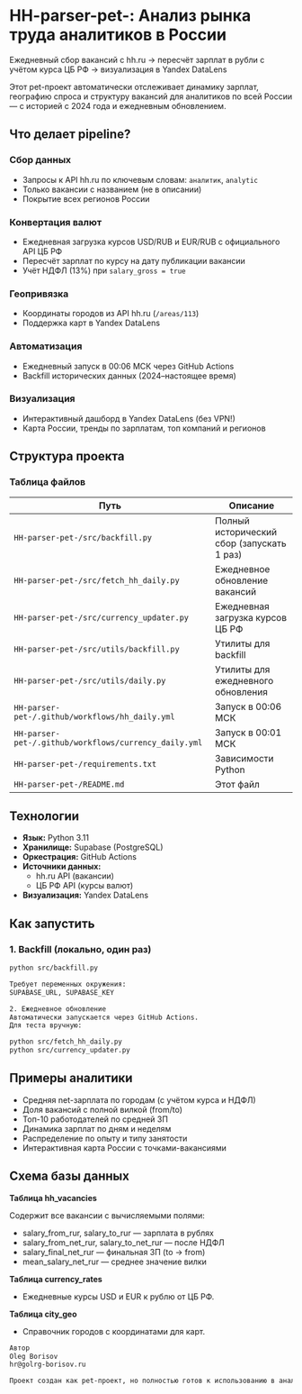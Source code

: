 # HH-parser-pet-: Анализ рынка труда аналитиков в России

Ежедневный сбор вакансий с hh.ru → пересчёт зарплат в рубли с учётом курса ЦБ РФ → визуализация в Yandex DataLens

Этот pet-проект автоматически отслеживает динамику зарплат, географию спроса и структуру вакансий для аналитиков по всей России — с историей с 2024 года и ежедневным обновлением.

## Что делает pipeline?

### Сбор данных
- Запросы к API hh.ru по ключевым словам: `аналитик`, `analytic`
- Только вакансии с названием (не в описании)
- Покрытие всех регионов России

### Конвертация валют
- Ежедневная загрузка курсов USD/RUB и EUR/RUB с официального API ЦБ РФ
- Пересчёт зарплат по курсу на дату публикации вакансии
- Учёт НДФЛ (13%) при `salary_gross = true`

### Геопривязка
- Координаты городов из API hh.ru (`/areas/113`)
- Поддержка карт в Yandex DataLens

### Автоматизация
- Ежедневный запуск в 00:06 МСК через GitHub Actions
- Backfill исторических данных (2024–настоящее время)

### Визуализация
- Интерактивный дашборд в Yandex DataLens (без VPN!)
- Карта России, тренды по зарплатам, топ компаний и регионов

## Структура проекта
### Таблица файлов

| Путь | Описание |
|------|----------|
| `HH-parser-pet-/src/backfill.py` | Полный исторический сбор (запускать 1 раз) |
| `HH-parser-pet-/src/fetch_hh_daily.py` | Ежедневное обновление вакансий |
| `HH-parser-pet-/src/currency_updater.py` | Ежедневная загрузка курсов ЦБ РФ |
| `HH-parser-pet-/src/utils/backfill.py` | Утилиты для backfill |
| `HH-parser-pet-/src/utils/daily.py` | Утилиты для ежедневного обновления |
| `HH-parser-pet-/.github/workflows/hh_daily.yml` | Запуск в 00:06 МСК |
| `HH-parser-pet-/.github/workflows/currency_daily.yml` | Запуск в 00:01 МСК |
| `HH-parser-pet-/requirements.txt` | Зависимости Python |
| `HH-parser-pet-/README.md` | Этот файл |

## Технологии

- **Язык:** Python 3.11
- **Хранилище:** Supabase (PostgreSQL)
- **Оркестрация:** GitHub Actions
- **Источники данных:**
    - hh.ru API (вакансии)
    - ЦБ РФ API (курсы валют)
- **Визуализация:** Yandex DataLens

## Как запустить

### 1. Backfill (локально, один раз)

```bash
python src/backfill.py

Требует переменных окружения:
SUPABASE_URL, SUPABASE_KEY

2. Ежедневное обновление
Автоматически запускается через GitHub Actions.
Для теста вручную:

python src/fetch_hh_daily.py
python src/currency_updater.py
```

## Примеры аналитики

- Средняя net-зарплата по городам (с учётом курса и НДФЛ)
- Доля вакансий с полной вилкой (from/to)
- Топ-10 работодателей по средней ЗП
- Динамика зарплат по дням и неделям
- Распределение по опыту и типу занятости
- Интерактивная карта России с точками-вакансиями

## Схема базы данных

**Таблица hh_vacancies**

Содержит все вакансии с вычисляемыми полями:

- salary_from_rur, salary_to_rur — зарплата в рублях
- salary_from_net_rur, salary_to_net_rur — после НДФЛ
- salary_final_net_rur — финальная ЗП (to → from)
- mean_salary_net_rur — среднее значение вилки

**Таблица currency_rates**
- Ежедневные курсы USD и EUR к рублю от ЦБ РФ.

**Таблица city_geo**
- Справочник городов с координатами для карт.

```bash
Автор
Oleg Borisov
hr@golrg-borisov.ru

Проект создан как pet-проект, но полностью готов к использованию в аналитике рынка труда.
```
